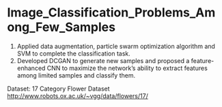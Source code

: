 # Image_Classification_Problems_Among_Few_Samples

 1. Applied data augmentation, particle swarm optimization algorithm and SVM to complete the classification task.
 2. Developed DCGAN to generate new samples and proposed a feature-enhanced CNN to maximize the network’s ability to extract features among limited samples and classify them.

Dataset: 17 Category Flower Dataset http://www.robots.ox.ac.uk/~vgg/data/flowers/17/